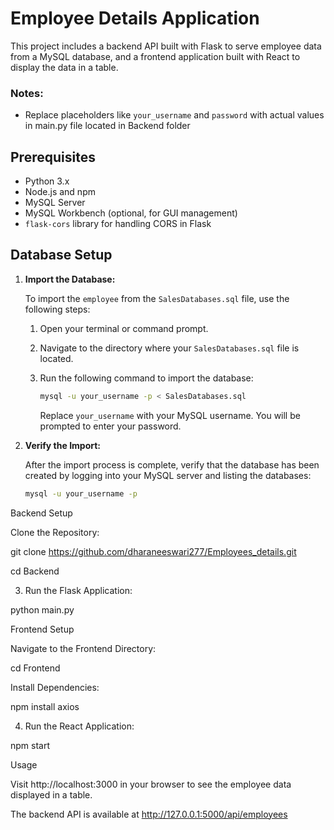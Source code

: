# Employee Details Application

This project includes a backend API built with Flask to serve employee data from a MySQL database, and a frontend application built with React to display the data in a table.


### Notes:

- Replace placeholders like `your_username` and `password` with actual values in main.py file located in Backend folder


## Prerequisites

- Python 3.x
- Node.js and npm
- MySQL Server
- MySQL Workbench (optional, for GUI management)
- `flask-cors` library for handling CORS in Flask

## Database Setup

1. **Import the Database:**

   To import the `employee` from the `SalesDatabases.sql` file, use the following steps:

   1. Open your terminal or command prompt.
   2. Navigate to the directory where your `SalesDatabases.sql` file is located.
   3. Run the following command to import the database:

      ```bash
      mysql -u your_username -p < SalesDatabases.sql
      ```

      Replace `your_username` with your MySQL username. You will be prompted to enter your password.

2. **Verify the Import:**

   After the import process is complete, verify that the database has been created by logging into your MySQL server and listing the databases:

   ```bash
   mysql -u your_username -p

   
Backend Setup

Clone the Repository:

git clone https://github.com/dharaneeswari277/Employees_details.git

cd Backend
   
3. Run the Flask Application:
   
python main.py

Frontend Setup

Navigate to the Frontend Directory:

cd Frontend

Install Dependencies:

npm install axios

4. Run the React Application:

npm start


Usage

Visit http://localhost:3000 in your browser to see the employee data displayed in a table.

The backend API is available at http://127.0.0.1:5000/api/employees

  
